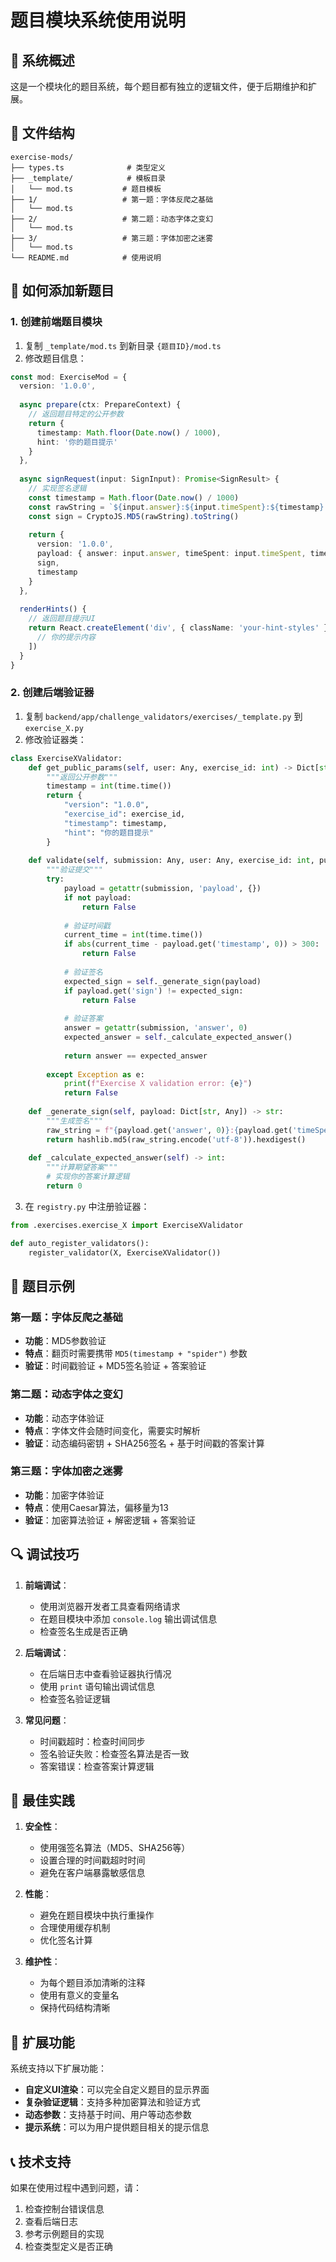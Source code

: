 # 题目模块系统使用说明

## 🎯 系统概述

这是一个模块化的题目系统，每个题目都有独立的逻辑文件，便于后期维护和扩展。

## 📁 文件结构

```
exercise-mods/
├── types.ts              # 类型定义
├── _template/            # 模板目录
│   └── mod.ts           # 题目模板
├── 1/                   # 第一题：字体反爬之基础
│   └── mod.ts
├── 2/                   # 第二题：动态字体之变幻
│   └── mod.ts
├── 3/                   # 第三题：字体加密之迷雾
│   └── mod.ts
└── README.md            # 使用说明
```

## 🔧 如何添加新题目

### 1. 创建前端题目模块

1. 复制 `_template/mod.ts` 到新目录 `{题目ID}/mod.ts`
2. 修改题目信息：

```typescript
const mod: ExerciseMod = {
  version: '1.0.0',
  
  async prepare(ctx: PrepareContext) {
    // 返回题目特定的公开参数
    return {
      timestamp: Math.floor(Date.now() / 1000),
      hint: '你的题目提示'
    }
  },
  
  async signRequest(input: SignInput): Promise<SignResult> {
    // 实现签名逻辑
    const timestamp = Math.floor(Date.now() / 1000)
    const rawString = `${input.answer}:${input.timeSpent}:${timestamp}:your_secret`
    const sign = CryptoJS.MD5(rawString).toString()
    
    return {
      version: '1.0.0',
      payload: { answer: input.answer, timeSpent: input.timeSpent, timestamp },
      sign,
      timestamp
    }
  },
  
  renderHints() {
    // 返回题目提示UI
    return React.createElement('div', { className: 'your-hint-styles' }, [
      // 你的提示内容
    ])
  }
}
```

### 2. 创建后端验证器

1. 复制 `backend/app/challenge_validators/exercises/_template.py` 到 `exercise_X.py`
2. 修改验证器类：

```python
class ExerciseXValidator:
    def get_public_params(self, user: Any, exercise_id: int) -> Dict[str, Any]:
        """返回公开参数"""
        timestamp = int(time.time())
        return {
            "version": "1.0.0",
            "exercise_id": exercise_id,
            "timestamp": timestamp,
            "hint": "你的题目提示"
        }
    
    def validate(self, submission: Any, user: Any, exercise_id: int, public_params: Dict[str, Any]) -> bool:
        """验证提交"""
        try:
            payload = getattr(submission, 'payload', {})
            if not payload:
                return False
            
            # 验证时间戳
            current_time = int(time.time())
            if abs(current_time - payload.get('timestamp', 0)) > 300:
                return False
            
            # 验证签名
            expected_sign = self._generate_sign(payload)
            if payload.get('sign') != expected_sign:
                return False
            
            # 验证答案
            answer = getattr(submission, 'answer', 0)
            expected_answer = self._calculate_expected_answer()
            
            return answer == expected_answer
            
        except Exception as e:
            print(f"Exercise X validation error: {e}")
            return False
    
    def _generate_sign(self, payload: Dict[str, Any]) -> str:
        """生成签名"""
        raw_string = f"{payload.get('answer', 0)}:{payload.get('timeSpent', 0)}:{payload.get('timestamp', 0)}:your_secret"
        return hashlib.md5(raw_string.encode('utf-8')).hexdigest()
    
    def _calculate_expected_answer(self) -> int:
        """计算期望答案"""
        # 实现你的答案计算逻辑
        return 0
```

3. 在 `registry.py` 中注册验证器：

```python
from .exercises.exercise_X import ExerciseXValidator

def auto_register_validators():
    register_validator(X, ExerciseXValidator())
```

## 🎨 题目示例

### 第一题：字体反爬之基础
- **功能**：MD5参数验证
- **特点**：翻页时需要携带 `MD5(timestamp + "spider")` 参数
- **验证**：时间戳验证 + MD5签名验证 + 答案验证

### 第二题：动态字体之变幻
- **功能**：动态字体验证
- **特点**：字体文件会随时间变化，需要实时解析
- **验证**：动态编码密钥 + SHA256签名 + 基于时间戳的答案计算

### 第三题：字体加密之迷雾
- **功能**：加密字体验证
- **特点**：使用Caesar算法，偏移量为13
- **验证**：加密算法验证 + 解密逻辑 + 答案验证

## 🔍 调试技巧

1. **前端调试**：
   - 使用浏览器开发者工具查看网络请求
   - 在题目模块中添加 `console.log` 输出调试信息
   - 检查签名生成是否正确

2. **后端调试**：
   - 在后端日志中查看验证器执行情况
   - 使用 `print` 语句输出调试信息
   - 检查签名验证逻辑

3. **常见问题**：
   - 时间戳超时：检查时间同步
   - 签名验证失败：检查签名算法是否一致
   - 答案错误：检查答案计算逻辑

## 📝 最佳实践

1. **安全性**：
   - 使用强签名算法（MD5、SHA256等）
   - 设置合理的时间戳超时时间
   - 避免在客户端暴露敏感信息

2. **性能**：
   - 避免在题目模块中执行重操作
   - 合理使用缓存机制
   - 优化签名计算

3. **维护性**：
   - 为每个题目添加清晰的注释
   - 使用有意义的变量名
   - 保持代码结构清晰

## 🚀 扩展功能

系统支持以下扩展功能：

- **自定义UI渲染**：可以完全自定义题目的显示界面
- **复杂验证逻辑**：支持多种加密算法和验证方式
- **动态参数**：支持基于时间、用户等动态参数
- **提示系统**：可以为用户提供题目相关的提示信息

## 📞 技术支持

如果在使用过程中遇到问题，请：

1. 检查控制台错误信息
2. 查看后端日志
3. 参考示例题目的实现
4. 检查类型定义是否正确
